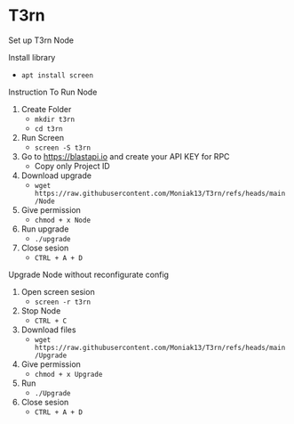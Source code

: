 # T3rn
Set up T3rn Node

Install library
   - `apt install screen`

Instruction To Run Node 

1. Create Folder
   - `mkdir t3rn`
   - `cd t3rn` 
3. Run Screen
   - `screen -S t3rn`
4. Go to https://blastapi.io and create your API KEY for RPC 
   - Copy only Project ID
5. Download upgrade 
   - `wget https://raw.githubusercontent.com/Moniak13/T3rn/refs/heads/main/Node`
6. Give permission
   - `chmod + x Node`
7. Run upgrade
   - `./upgrade`
8. Close sesion 
   - `CTRL + A + D`

Upgrade Node without reconfigurate config
1. Open screen sesion
      - `screen -r t3rn`
2. Stop Node
   - `CTRL + C`
3. Download files
   - `wget https://raw.githubusercontent.com/Moniak13/T3rn/refs/heads/main/Upgrade`
4. Give permission
   - `chmod + x Upgrade`
5. Run
   - `./Upgrade`
6. Close sesion 
   - `CTRL + A + D`

